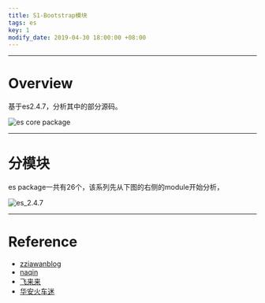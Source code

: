 ```yaml
---
title: S1-Bootstrap模块
tags: es
key: 1
modify_date: 2019-04-30 18:00:00 +08:00
---
```


----
# Overview
基于es2.4.7，分析其中的部分源码。

![es core package](https://upload-images.jianshu.io/upload_images/2189341-7e27ce817e308193.png)

----
# 分模块
es package一共有26个，该系列先从下图的右侧的module开始分析，

![es_2.4.7](https://upload-images.jianshu.io/upload_images/2189341-56fd7aec75098662.png)

----
# Reference
- [zziawanblog](http://www.cnblogs.com/zziawanblog/p/)
- [naqin](https://my.oschina.net/naqin/blog?sort=time&p=2&temp=1522678301681)
- [飞来来](https://www.jianshu.com/nb/19488623)
- [华安火车迷](https://www.jianshu.com/nb/12913601)
